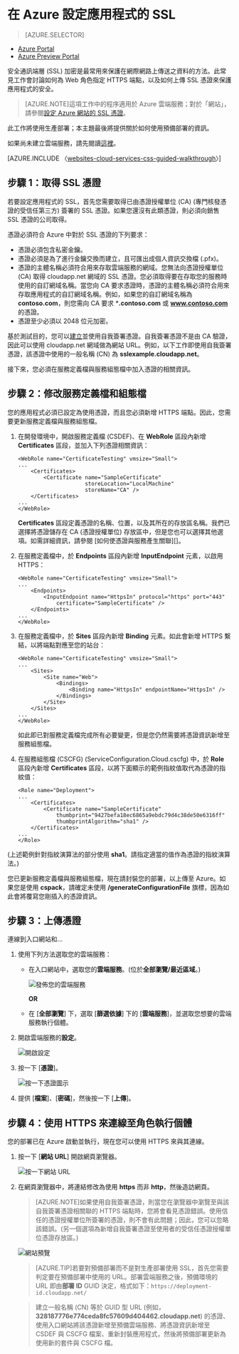 <properties 
	pageTitle="設定雲端服務的 SSL - Azure" 
	description="了解如何為 Web 角色指定 HTTPS 端點，以及如何上傳 SSL 憑證來保護應用程式的安全。" 
	services="cloud-services" 
	documentationCenter=".net" 
	authors="Thraka" 
	manager="timlt" 
	editor=""/>

<tags 
	ms.service="cloud-services" 
	ms.workload="tbd" 
	ms.tgt_pltfrm="na" 
	ms.devlang="na" 
	ms.topic="article" 
	ms.date="06/28/2015"
	ms.author="adegeo"/>




# 在 Azure 設定應用程式的 SSL

> [AZURE.SELECTOR]
- [Azure Portal](cloud-services-configure-ssl-certificate.md)
- [Azure Preview Portal](cloud-services-configure-ssl-certificate-portal.md)

安全通訊端層 (SSL) 加密是最常用來保護在網際網路上傳送之資料的方法。此常見工作會討論如何為 Web 角色指定 HTTPS 端點，以及如何上傳 SSL 憑證來保護應用程式的安全。

> [AZURE.NOTE]這項工作中的程序適用於 Azure 雲端服務；對於「網站」，請參閱[設定 Azure 網站的 SSL 憑證](../web-sites-configure-ssl-certificate.md)。

此工作將使用生產部署；本主題最後將提供關於如何使用預備部署的資訊。

如果尚未建立雲端服務，請先閱讀[這裡](cloud-services-how-to-create-deploy-portal.md)。

[AZURE.INCLUDE 〈[websites-cloud-services-css-guided-walkthrough](../../includes/websites-cloud-services-css-guided-walkthrough.md)〉]

## 步驟 1：取得 SSL 憑證

若要設定應用程式的 SSL，首先您需要取得已由憑證授權單位 (CA) (專門核發憑證的受信任第三方) 簽署的 SSL 憑證。如果您還沒有此類憑證，則必須向銷售 SSL 憑證的公司取得。

憑證必須符合 Azure 中對於 SSL 憑證的下列要求：

-   憑證必須包含私密金鑰。
-   憑證必須是為了進行金鑰交換而建立，且可匯出成個人資訊交換檔 (.pfx)。
-   憑證的主體名稱必須符合用來存取雲端服務的網域。您無法向憑證授權單位 (CA) 取得 cloudapp.net 網域的 SSL 憑證。您必須取得要在存取您的服務時使用的自訂網域名稱。當您向 CA 要求憑證時，憑證的主體名稱必須符合用來存取應用程式的自訂網域名稱。例如，如果您的自訂網域名稱為 **contoso.com**，則您需向 CA 要求 ***.contoso.com** 或 **www.contoso.com** 的憑證。
-   憑證至少必須以 2048 位元加密。

基於測試目的，您可以[建立](cloud-services-certs-create.md)並使用自我簽署憑證。自我簽署憑證不是由 CA 驗證，因此可以使用 cloudapp.net 網域做為網站 URL。例如，以下工作即使用自我簽署憑證，該憑證中使用的一般名稱 (CN) 為 **sslexample.cloudapp.net**。

接下來，您必須在服務定義檔與服務組態檔中加入憑證的相關資訊。

<a name="modify"> </a>
## 步驟 2：修改服務定義檔和組態檔

您的應用程式必須已設定為使用憑證，而且您必須新增 HTTPS 端點。因此，您需要更新服務定義檔與服務組態檔。

1.  在開發環境中，開啟服務定義檔 (CSDEF)、在 **WebRole** 區段內新增 **Certificates** 區段，並加入下列憑證相關資訊：

        <WebRole name="CertificateTesting" vmsize="Small">
        ...
            <Certificates>
                <Certificate name="SampleCertificate" 
							 storeLocation="LocalMachine" 
                    		 storeName="CA" />
            </Certificates>
        ...
        </WebRole>

    **Certificates** 區段定義憑證的名稱、位置，以及其所在的存放區名稱。我們已選擇將憑證儲存在 CA (憑證授權單位) 存放區中，但是您也可以選擇其他選項。如需詳細資訊，請參閱 [如何使憑證與服務產生關聯][]。

2.  在服務定義檔中，於 **Endpoints** 區段內新增 **InputEndpoint** 元素，以啟用 HTTPS：

        <WebRole name="CertificateTesting" vmsize="Small">
        ...
            <Endpoints>
                <InputEndpoint name="HttpsIn" protocol="https" port="443" 
                    certificate="SampleCertificate" />
            </Endpoints>
        ...
        </WebRole>

3.  在服務定義檔中，於 **Sites** 區段內新增 **Binding** 元素。如此會新增 HTTPS 繫結，以將端點對應至您的站台：

        <WebRole name="CertificateTesting" vmsize="Small">
        ...
            <Sites>
                <Site name="Web">
                    <Bindings>
                        <Binding name="HttpsIn" endpointName="HttpsIn" />
                    </Bindings>
                </Site>
            </Sites>
        ...
        </WebRole>

    如此即已對服務定義檔完成所有必要變更，但是您仍然需要將憑證資訊新增至服務組態檔。

4.  在服務組態檔 (CSCFG) (ServiceConfiguration.Cloud.cscfg) 中，於 **Role** 區段內新增 **Certificates** 區段，以將下面顯示的範例指紋值取代為憑證的指紋值：

        <Role name="Deployment">
        ...
            <Certificates>
                <Certificate name="SampleCertificate" 
                    thumbprint="9427befa18ec6865a9ebdc79d4c38de50e6316ff" 
                    thumbprintAlgorithm="sha1" />
            </Certificates>
        ...
        </Role>

(上述範例針對指紋演算法的部分使用 **sha1**。請指定適當的值作為憑證的指紋演算法。)

您已更新服務定義檔與服務組態檔，現在請封裝您的部署，以上傳至 Azure。如果您是使用 **cspack**，請確定未使用 **/generateConfigurationFile** 旗標，因為如此會將覆寫您剛插入的憑證資訊。

## 步驟 3：上傳憑證

連線到入口網站和...

1. 使用下列方法選取您的雲端服務：
    - 在入口網站中，選取您的**雲端服務**。(位於**全部瀏覽/最近區域**。)
    
        ![發佈您的雲端服務](media/cloud-services-configure-ssl-certificate-portal/browse.png)
    
        **OR**
        
    - 在 [**全部瀏覽**] 下，選取 [**篩選依據**] 下的 [**雲端服務**]，並選取您想要的雲端服務執行個體。

3. 開啟雲端服務的**設定**。

    ![開啟設定](media/cloud-services-configure-ssl-certificate-portal/all-settings.png)

4. 按一下 [**憑證**]。

    ![按一下憑證圖示](media/cloud-services-configure-ssl-certificate-portal/certificate-item.png)

4. 提供 [**檔案**]、[**密碼**]，然後按一下 [**上傳**]。

## 步驟 4：使用 HTTPS 來連線至角色執行個體

您的部署已在 Azure 啟動並執行，現在您可以使用 HTTPS 來與其連線。
    
1.  按一下 [**網站 URL**] 開啟網頁瀏覽器。

    ![按一下網站 URL](media/cloud-services-configure-ssl-certificate-portal/navigate.png)

2.  在網頁瀏覽器中，將連結修改為使用 **https** 而非 **http**，然後造訪網頁。

    >[AZURE.NOTE]如果使用自我簽署憑證，則當您在瀏覽器中瀏覽至與該自我簽署憑證相關聯的 HTTPS 端點時，您將會看見憑證錯誤。使用信任的憑證授權單位所簽署的憑證，則不會有此問題；因此，您可以忽略該錯誤。(另一個選項為新增自我簽署憑證至使用者的受信任憑證授權單位憑證存放區。)

    ![網站預覽](media/cloud-services-configure-ssl-certificate-portal/show-site.png)

    >[AZURE.TIP]若要對預備部署而不是對生產部署使用 SSL，首先您需要判定要在預備部署中使用的 URL。部署雲端服務之後，預備環境的 URL 即由**部署 ID** GUID 決定，格式如下：`https://deployment-id.cloudapp.net/`
      
    >建立一般名稱 (CN) 等於 GUID 型 URL (例如，**328187776e774ceda8fc57609d404462.cloudapp.net**) 的憑證、使用入口網站將該憑證新增至預備雲端服務、將憑證資訊新增至 CSDEF 與 CSCFG 檔案、重新封裝應用程式，然後將預備部署更新為使用新的套件與 CSCFG 檔。

[Azure Portal]: http://portal.azure.com/

<!---HONumber=July15_HO4-->